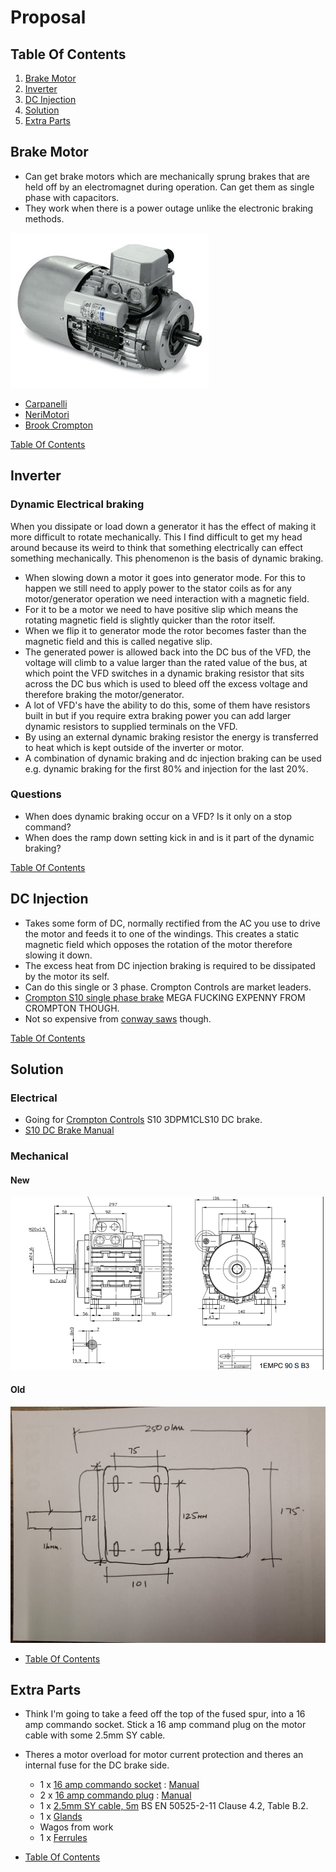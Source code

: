 # Proposal

## Table Of Contents
1. [Brake Motor](#brake-motor)
2. [Inverter](#inverter)
3. [DC Injection](#dc-injection)
4. [Solution](#solution)
4. [Extra Parts](#extra-parts)



## Brake Motor
- Can get brake motors which are mechanically sprung brakes that are held off by an electromagnet during operation. Can get them as single phase with capacitors.
- They work when there is a power outage unlike the electronic braking methods.

![alt text](images/brake-motor-with-cap.jpg)

- [Carpanelli](https://www.carpanelli.net/eng/catalogo/scheda-mma90la2-378)
- [NeriMotori](https://www.nerimotori.com/en/prodotti/series-of-motors/single-phase-self-braking-motors/single-phase-self-braking-am)
- [Brook Crompton](https://www.brookcrompton.com/ukanditaly/?page_id=881)

[Table Of Contents](#table-of-contents)

## Inverter
### Dynamic Electrical braking
When you dissipate or load down a generator it has the effect of making it more difficult to rotate mechanically. This I find difficult to get my head around because its weird to think that something electrically can effect something mechanically. This phenomenon is the basis of dynamic braking.

- When slowing down a motor it goes into generator mode. For this to happen we still need to apply power to the stator coils as for any motor/generator operation we need interaction with a magnetic field.
- For it to be a motor we need to have positive slip which means the rotating magnetic field is slightly quicker than the rotor itself.
- When we flip it to generator mode the rotor becomes faster than the magnetic field and this is called negative slip.
- The generated power is allowed back into the DC bus of the VFD, the voltage will climb to a value larger than the rated value of the bus, at which point the VFD switches in a dynamic braking resistor that sits across the DC bus which is used to bleed off the excess voltage and therefore braking the motor/generator.
- A lot of VFD's have the ability to do this, some of them have resistors built in but if you require extra braking power you can add larger dynamic resistors to supplied terminals on the VFD.
- By using an external dynamic braking resistor the energy is transferred to heat which is kept outside of the inverter or motor.
- A combination of dynamic braking and dc injection braking can be used e.g. dynamic braking for the first 80% and injection for the last 20%.

### Questions
- When does dynamic braking occur on a VFD? Is it only on a stop command?
- When does the ramp down setting kick in and is it part of the dynamic braking?
 
[Table Of Contents](#table-of-contents)

## DC Injection
- Takes some form of DC, normally rectified from the AC you use to drive the motor and feeds it to one of the windings. This creates a static magnetic field which opposes the rotation of the motor therefore slowing it down.
- The excess heat from DC injection braking is required to be dissipated by the motor its self.
- Can do this single or 3 phase. Crompton Controls are market leaders.
- [Crompton S10 single phase brake](https://cromptoncontrols.co.uk/online-store/#!/products/s10-brake-1-0x2e-5kw-10-12a-230v-direct-on-line-0x3a--dpm1cls---crompton-controls) MEGA FUCKING EXPENNY FROM CROMPTON THOUGH.
- Not so expensive from [conway saws](https://www.conwaysaw.co.uk/product/dc-injection-braking/) though.

[Table Of Contents](#table-of-contents)

## Solution
### Electrical
- Going for [Crompton Controls](https://cromptoncontrols.co.uk/online-store/#!/dc-injection-brakes/products/s10-brake-1-0x2e-5kw-10-12a-230v-direct-on-line-0x3a--dpm1cls---crompton-controls) S10 3DPM1CLS10 DC brake.
- [S10 DC Brake Manual](<pdf/S10 & Smooth Brake Manual 2014 Compressed.pdf>)

### Mechanical

#### New

![alt text](images/motor-replacement.png)

#### Old
![alt text](images/motor-original.jpeg)


- [Table Of Contents](#table-of-contents)

## Extra Parts
- Think I'm going to take a feed off the top of the fused spur, into a 16 amp commando socket. Stick a 16 amp command plug on the motor cable with some 2.5mm SY cable.
- Theres a motor overload for motor current protection and theres an internal fuse for the DC brake side.
    - 1 x [16 amp commando socket](https://uk.rs-online.com/web/p/industrial-power-connectors/2144172) : [Manual](https://docs.rs-online.com/e3b3/A700000007746851.pdf)
    - 2 x [16 amp commando plug](https://uk.rs-online.com/web/p/industrial-power-connectors/1358536?gb=s) : [Manual](https://docs.rs-online.com/28a3/0900766b815a2fee.pdf)
    - 1 x [2.5mm SY cable, 5m](https://uk.rs-online.com/web/p/control-cable/2537033?gb=s) BS EN 50525-2-11 Clause 4.2, Table B.2.
    - 1 x [Glands](https://uk.rs-online.com/web/p/cable-glands/0564854?gb=s)
    - Wagos from work
    - 1 x [Ferrules](https://uk.rs-online.com/web/p/crimping-kits/2280321?gb=s)

- [Table Of Contents](#table-of-contents)